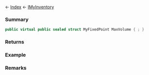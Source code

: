 ← [Index](Api-Index) ← [IMyInventory](VRage.Game.ModAPI.Ingame.IMyInventory)

### Summary

```csharp
public virtual public sealed struct MyFixedPoint MaxVolume { ; }
```

### Returns

### Example

### Remarks

